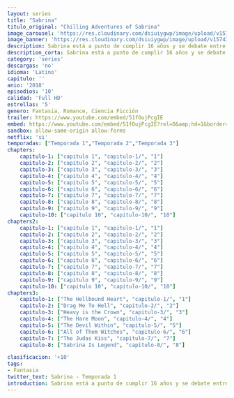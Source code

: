 ```yaml
---
layout: series
title: "Sabrina"
titulo_original: "Chilling Adventures of Sabrina"
image_carousel: 'https://res.cloudinary.com/dsiuiygwp/image/upload/v1574306382/sabrina-min_cmvkgz.jpg'
image_banner: 'https://res.cloudinary.com/dsiuiygwp/image/upload/v1574306383/sabrina-6-min_ov51ro.jpg'
description: Sabrina está a punto de cumplir 16 años y se debate entre el mundo de la magia de su familia y el mundo real de sus amigos. Historia basada en el cómic de Archie.
description_corta: Sabrina está a punto de cumplir 16 años y se debate entre el mundo de la magia de su familia y el mundo real de sus amigos. Historia basada en el cómic de Archie.
category: 'series'
descargas: 'no'
idioma: 'Latino'
capitulo: ''
anio: '2018'
episodios: '10'
calidad: 'Full HD'
estrellas: '5'
genero: Fantasia, Romance, Ciencia Ficción
trailer: https://www.youtube.com/embed/51fOujPcgIE
embed: https://www.youtube.com/embed/51fOujPcgIE?rel=0&amp;hd=1&border=0&wmode=opaque&enablejsapi=1&modestbranding=1&controls=1&showinfo=1
sandbox: allow-same-origin allow-forms 
netflix: 'si'
temporadas: ["Temporada 1","Temporada 2","Temporada 3"]
chapters:
    capitulo-1: ["capitulo 1", "capitulo-1/", "1"]
    capitulo-2: ["capitulo 2", "capitulo-2/", "2"]
    capitulo-3: ["capitulo 3", "capitulo-3/", "3"]
    capitulo-4: ["capitulo 4", "capitulo-4/", "4"]
    capitulo-5: ["capitulo 5", "capitulo-5/", "5"]
    capitulo-6: ["capitulo 6", "capitulo-6/", "6"]
    capitulo-7: ["capitulo 7", "capitulo-7/", "7"]
    capitulo-8: ["capitulo 8", "capitulo-8/", "8"]
    capitulo-9: ["capitulo 9", "capitulo-9/", "9"]
    capitulo-10: ["capitulo 10", "capitulo-10/", "10"]
chapters2:
    capitulo-1: ["capitulo 1", "capitulo-1/", "1"]
    capitulo-2: ["capitulo 2", "capitulo-2/", "2"]
    capitulo-3: ["capitulo 3", "capitulo-3/", "3"]
    capitulo-4: ["capitulo 4", "capitulo-4/", "4"]
    capitulo-5: ["capitulo 5", "capitulo-5/", "5"]
    capitulo-6: ["capitulo 6", "capitulo-6/", "6"]
    capitulo-7: ["capitulo 7", "capitulo-7/", "7"]
    capitulo-8: ["capitulo 8", "capitulo-8/", "8"]
    capitulo-9: ["capitulo 9", "capitulo-9/", "9"]
    capitulo-10: ["capitulo 10", "capitulo-10/", "10"]
chapters3:
    capitulo-1: ["The Hellbound Heart", "capitulo-1/", "1"]
    capitulo-2: ["Drag Me To Hell", "capitulo-2/", "2"]
    capitulo-3: ["Heavy is the Crown", "capitulo-3/", "3"]
    capitulo-4: ["The Hare Moon", "capitulo-4/", "4"]
    capitulo-5: ["The Devil Within", "capitulo-5/", "5"]
    capitulo-6: ["All of Them Witches", "capitulo-6/", "6"]
    capitulo-7: ["The Judas Kiss", "capitulo-7/", "7"]
    capitulo-8: ["Sabrina Is Legend", "capitulo-8/", "8"]

clasificacion: '+10'
tags:
- Fantasia
twitter_text: Sabrina - Temporada 1
introduction: Sabrina está a punto de cumplir 16 años y se debate entre el mundo de la magia de su familia y el mundo real de sus amigos. Historia basada en el cómic de Archie.
---
```












